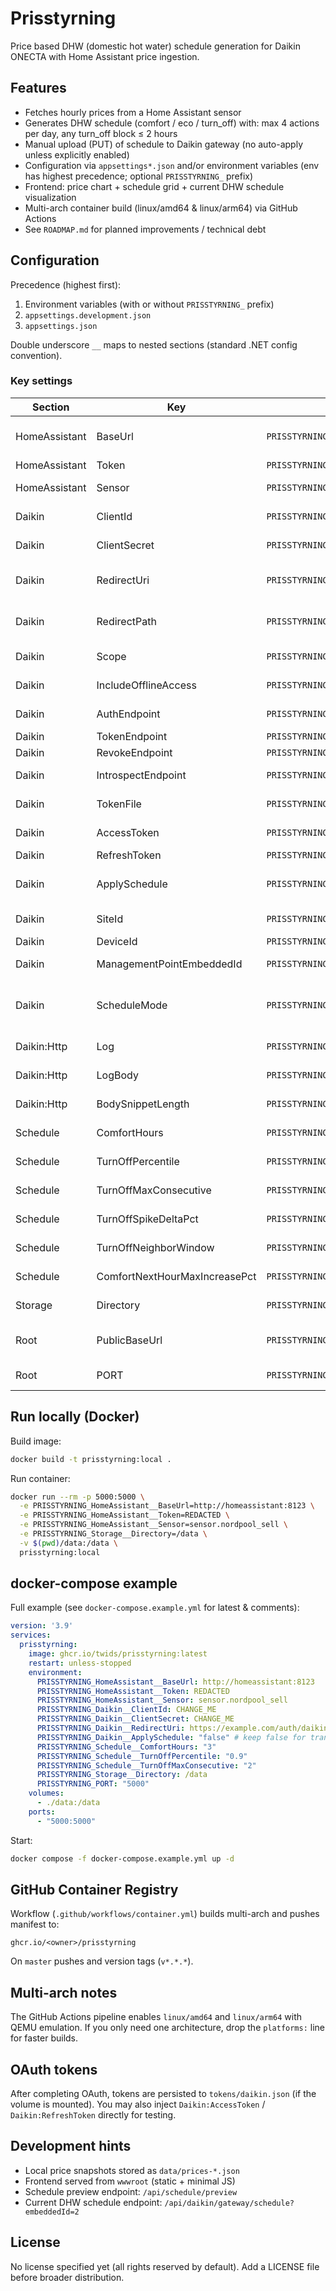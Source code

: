 ﻿# Prisstyrning

Price based DHW (domestic hot water) schedule generation for Daikin ONECTA with Home Assistant price ingestion.

## Features
* Fetches hourly prices from a Home Assistant sensor
* Generates DHW schedule (comfort / eco / turn_off) with: max 4 actions per day, any turn_off block ≤ 2 hours
* Manual upload (PUT) of schedule to Daikin gateway (no auto-apply unless explicitly enabled)
* Configuration via `appsettings*.json` and/or environment variables (env has highest precedence; optional `PRISSTYRNING_` prefix)
* Frontend: price chart + schedule grid + current DHW schedule visualization
* Multi-arch container build (linux/amd64 & linux/arm64) via GitHub Actions
* See `ROADMAP.md` for planned improvements / technical debt

## Configuration
Precedence (highest first):
1. Environment variables (with or without `PRISSTYRNING_` prefix)
2. `appsettings.development.json`
3. `appsettings.json`

Double underscore `__` maps to nested sections (standard .NET config convention).

### Key settings
| Section | Key | Environment variable | Description |
|---------|-----|----------------------|-------------|
| HomeAssistant | BaseUrl | `PRISSTYRNING_HomeAssistant__BaseUrl` | Home Assistant base URL (e.g. http://homeassistant:8123) |
| HomeAssistant | Token | `PRISSTYRNING_HomeAssistant__Token` | Long-lived access token |
| HomeAssistant | Sensor | `PRISSTYRNING_HomeAssistant__Sensor` | Sensor entity id providing prices |
| Daikin | ClientId | `PRISSTYRNING_Daikin__ClientId` | OAuth client id (required for full OAuth) |
| Daikin | ClientSecret | `PRISSTYRNING_Daikin__ClientSecret` | OAuth client secret (may be empty for public client) |
| Daikin | RedirectUri | `PRISSTYRNING_Daikin__RedirectUri` | Explicit redirect URI (else built from PublicBaseUrl + RedirectPath) |
| Daikin | RedirectPath | `PRISSTYRNING_Daikin__RedirectPath` | Path appended to PublicBaseUrl when RedirectUri not set |
| Daikin | Scope | `PRISSTYRNING_Daikin__Scope` | OAuth scope (default `openid onecta:basic.integration`) |
| Daikin | IncludeOfflineAccess | `PRISSTYRNING_Daikin__IncludeOfflineAccess` | true adds `offline_access` to scope |
| Daikin | AuthEndpoint | `PRISSTYRNING_Daikin__AuthEndpoint` | Override authorize endpoint (rare) |
| Daikin | TokenEndpoint | `PRISSTYRNING_Daikin__TokenEndpoint` | Override token endpoint |
| Daikin | RevokeEndpoint | `PRISSTYRNING_Daikin__RevokeEndpoint` | Override revoke endpoint |
| Daikin | IntrospectEndpoint | `PRISSTYRNING_Daikin__IntrospectEndpoint` | Override introspection endpoint |
| Daikin | TokenFile | `PRISSTYRNING_Daikin__TokenFile` | Persisted token file path (default `tokens/daikin.json`) |
| Daikin | AccessToken | `PRISSTYRNING_Daikin__AccessToken` | (Optional) inject access token (bypasses OAuth refresh) |
| Daikin | RefreshToken | `PRISSTYRNING_Daikin__RefreshToken` | (Optional) inject refresh token |
| Daikin | ApplySchedule | `PRISSTYRNING_Daikin__ApplySchedule` | true/false allow automatic apply (default false in compose) |
| Daikin | SiteId | `PRISSTYRNING_Daikin__SiteId` | Force site id for apply (auto-pick first if empty) |
| Daikin | DeviceId | `PRISSTYRNING_Daikin__DeviceId` | Force device id for apply |
| Daikin | ManagementPointEmbeddedId | `PRISSTYRNING_Daikin__ManagementPointEmbeddedId` | Force embedded id (e.g. 2 for DHW) |
| Daikin | ScheduleMode | `PRISSTYRNING_Daikin__ScheduleMode` | Mode when uploading schedules (heating/cooling/waterHeating etc.) |
| Daikin:Http | Log | `PRISSTYRNING_Daikin__Http__Log` | Log HTTP requests (true/false) |
| Daikin:Http | LogBody | `PRISSTYRNING_Daikin__Http__LogBody` | Include body snippets (true/false) |
| Daikin:Http | BodySnippetLength | `PRISSTYRNING_Daikin__Http__BodySnippetLength` | Max chars of logged body snippet |
| Schedule | ComfortHours | `PRISSTYRNING_Schedule__ComfortHours` | Sequential comfort hours target (default 3) |
| Schedule | TurnOffPercentile | `PRISSTYRNING_Schedule__TurnOffPercentile` | Percentile threshold (e.g. 0.9) for expensive hours |
| Schedule | TurnOffMaxConsecutive | `PRISSTYRNING_Schedule__TurnOffMaxConsecutive` | Max consecutive expensive hours pre-trim (<=6) |
| Schedule | TurnOffSpikeDeltaPct | `PRISSTYRNING_Schedule__TurnOffSpikeDeltaPct` | Min % above neighborhood avg to count as spike |
| Schedule | TurnOffNeighborWindow | `PRISSTYRNING_Schedule__TurnOffNeighborWindow` | Neighborhood half-window size for spike avg |
| Schedule | ComfortNextHourMaxIncreasePct | `PRISSTYRNING_Schedule__ComfortNextHourMaxIncreasePct` | Max % increase allowed for extending comfort block |
| Storage | Directory | `PRISSTYRNING_Storage__Directory` | Directory for persisted price/schedule snapshots |
| Root | PublicBaseUrl | `PRISSTYRNING_PublicBaseUrl` | Base URL used to auto-build redirect (if RedirectUri missing) |
| Root | PORT | `PRISSTYRNING_PORT` | ASP.NET listening port (defaults 5000) |

## Run locally (Docker)
Build image:
```bash
docker build -t prisstyrning:local .
```

Run container:
```bash
docker run --rm -p 5000:5000 \
  -e PRISSTYRNING_HomeAssistant__BaseUrl=http://homeassistant:8123 \
  -e PRISSTYRNING_HomeAssistant__Token=REDACTED \
  -e PRISSTYRNING_HomeAssistant__Sensor=sensor.nordpool_sell \
  -e PRISSTYRNING_Storage__Directory=/data \
  -v $(pwd)/data:/data \
  prisstyrning:local
```

## docker-compose example
Full example (see `docker-compose.example.yml` for latest & comments):
```yaml
version: '3.9'
services:
  prisstyrning:
    image: ghcr.io/twids/prisstyrning:latest
    restart: unless-stopped
    environment:
      PRISSTYRNING_HomeAssistant__BaseUrl: http://homeassistant:8123
      PRISSTYRNING_HomeAssistant__Token: REDACTED
      PRISSTYRNING_HomeAssistant__Sensor: sensor.nordpool_sell
      PRISSTYRNING_Daikin__ClientId: CHANGE_ME
      PRISSTYRNING_Daikin__ClientSecret: CHANGE_ME
      PRISSTYRNING_Daikin__RedirectUri: https://example.com/auth/daikin/callback
      PRISSTYRNING_Daikin__ApplySchedule: "false" # keep false for transparency
      PRISSTYRNING_Schedule__ComfortHours: "3"
      PRISSTYRNING_Schedule__TurnOffPercentile: "0.9"
      PRISSTYRNING_Schedule__TurnOffMaxConsecutive: "2"
      PRISSTYRNING_Storage__Directory: /data
      PRISSTYRNING_PORT: "5000"
    volumes:
      - ./data:/data
    ports:
      - "5000:5000"
```
Start:
```bash
docker compose -f docker-compose.example.yml up -d
```

## GitHub Container Registry
Workflow (`.github/workflows/container.yml`) builds multi-arch and pushes manifest to:
```
ghcr.io/<owner>/prisstyrning
```
On `master` pushes and version tags (`v*.*.*`).

## Multi-arch notes
The GitHub Actions pipeline enables `linux/amd64` and `linux/arm64` with QEMU emulation. If you only need one architecture, drop the `platforms:` line for faster builds.

## OAuth tokens
After completing OAuth, tokens are persisted to `tokens/daikin.json` (if the volume is mounted). You may also inject `Daikin:AccessToken` / `Daikin:RefreshToken` directly for testing.

## Development hints
* Local price snapshots stored as `data/prices-*.json`
* Frontend served from `wwwroot` (static + minimal JS)
* Schedule preview endpoint: `/api/schedule/preview`
* Current DHW schedule endpoint: `/api/daikin/gateway/schedule?embeddedId=2`

## License
No license specified yet (all rights reserved by default). Add a LICENSE file before broader distribution.
